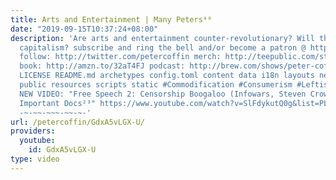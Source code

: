 ```yaml
---
title: Arts and Entertainment | Many Peters⁴⁰
date: "2019-09-15T10:37:24+08:00"
description: 'Are arts and entertainment counter-revolutionary? Will they exist after
  capitalism? subscribe and ring the bell and/or become a patron @ http://patreon.com/petercoffin
  follow: http://twitter.com/petercoffin merch: http://teepublic.com/stores/peter-coffin?ref_id=6134
  book: http://amzn.to/32aT4FJ podcast: http://brew.com/shows/peter-coffin CONTRIBUTING.md
  LICENSE README.md archetypes config.toml content data i18n layouts netlify.toml
  public resources scripts static #Commodification #Consumerism #Leftist -~-~~-~~~-~~-~-
  NEW VIDEO: "Free Speech 2: Censorship Boogaloo (Infowars, Steven Crowder) | Very
  Important Docs²³" https://www.youtube.com/watch?v=SlFdykutQ0g&list=PL9oHQnEByWyXObkJN9YYQS9hxBjpN8RLG
  -~-~~-~~~-~~-~-'
url: /petercoffin/GdxA5vLGX-U/
providers:
  youtube:
    id: GdxA5vLGX-U
type: video
---
```

